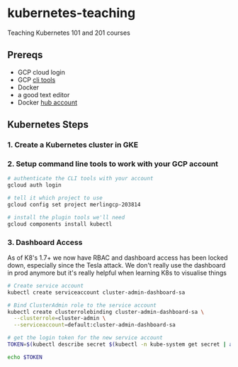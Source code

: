 # kubernetes-teaching
Teaching Kubernetes 101 and 201 courses

## Prereqs
- GCP cloud login
- GCP [cli tools](https://cloud.google.com/sdk/) 
- Docker
- a good text editor
- Docker [hub account](https://hub.docker.com)

## Kubernetes Steps

### 1. Create a Kubernetes cluster in GKE

### 2. Setup command line tools to work with your GCP account

```bash
# authenticate the CLI tools with your account
gcloud auth login

# tell it which project to use
gcloud config set project merlingcp-203814

# install the plugin tools we'll need
gcloud components install kubectl
```



### 3. Dashboard Access

As of K8's 1.7+ we now have RBAC and dashboard access has been locked down, especially since the Tesla attack.
We don't really use the dashboard in prod anymore but it's really helpful when learning K8s to visualise things

```bash
# Create service account
kubectl create serviceaccount cluster-admin-dashboard-sa

# Bind ClusterAdmin role to the service account
kubectl create clusterrolebinding cluster-admin-dashboard-sa \
  --clusterrole=cluster-admin \
  --serviceaccount=default:cluster-admin-dashboard-sa

# get the login token for the new service account
TOKEN=$(kubectl describe secret $(kubectl -n kube-system get secret | awk '/^cluster-admin-dashboard-sa-token-/{print $1}') | awk '$1=="token:"{print $2}')

echo $TOKEN
```